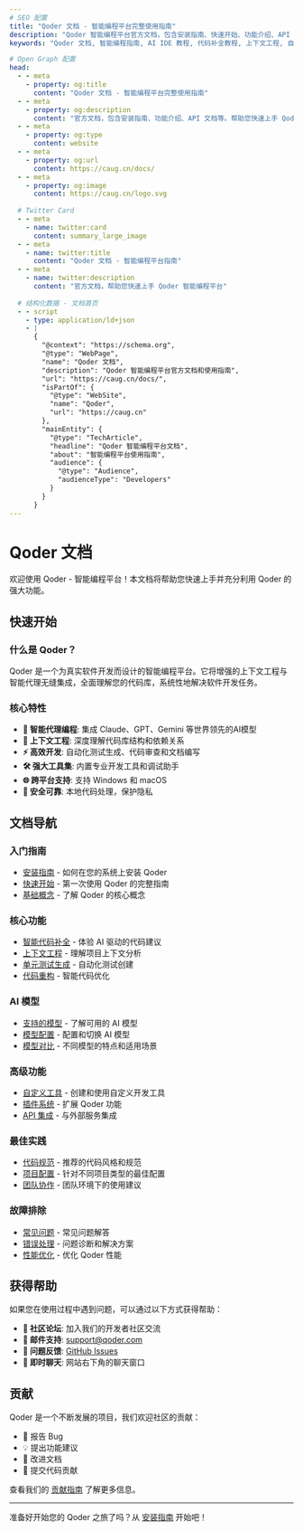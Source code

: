 ```yaml
---
# SEO 配置
title: "Qoder 文档 - 智能编程平台完整使用指南"
description: "Qoder 智能编程平台官方文档，包含安装指南、快速开始、功能介绍、API 文档等。帮助您快速上手并充分利用 AI 代码补全、上下文工程、自动测试生成等强大功能。"
keywords: "Qoder 文档, 智能编程指南, AI IDE 教程, 代码补全教程, 上下文工程, 自动测试, 安装指南, 快速开始, API 文档, 最佳实践, 问题解答"

# Open Graph 配置
head:
  - - meta
    - property: og:title
      content: "Qoder 文档 - 智能编程平台完整使用指南"
  - - meta
    - property: og:description
      content: "官方文档，包含安装指南、功能介绍、API 文档等。帮助您快速上手 Qoder。"
  - - meta
    - property: og:type
      content: website
  - - meta
    - property: og:url
      content: https://caug.cn/docs/
  - - meta
    - property: og:image
      content: https://caug.cn/logo.svg
  
  # Twitter Card
  - - meta
    - name: twitter:card
      content: summary_large_image
  - - meta
    - name: twitter:title
      content: "Qoder 文档 - 智能编程平台指南"
  - - meta
    - name: twitter:description
      content: "官方文档，帮助您快速上手 Qoder 智能编程平台"
  
  # 结构化数据 - 文档首页
  - - script
    - type: application/ld+json
    - |
      {
        "@context": "https://schema.org",
        "@type": "WebPage",
        "name": "Qoder 文档",
        "description": "Qoder 智能编程平台官方文档和使用指南",
        "url": "https://caug.cn/docs/",
        "isPartOf": {
          "@type": "WebSite",
          "name": "Qoder",
          "url": "https://caug.cn"
        },
        "mainEntity": {
          "@type": "TechArticle",
          "headline": "Qoder 智能编程平台文档",
          "about": "智能编程平台使用指南",
          "audience": {
            "@type": "Audience",
            "audienceType": "Developers"
          }
        }
      }
---
```


# Qoder 文档

欢迎使用 Qoder - 智能编程平台！本文档将帮助您快速上手并充分利用 Qoder 的强大功能。

## 快速开始

### 什么是 Qoder？

Qoder 是一个为真实软件开发而设计的智能编程平台。它将增强的上下文工程与智能代理无缝集成，全面理解您的代码库，系统性地解决软件开发任务。

### 核心特性

- **🤖 智能代理编程**: 集成 Claude、GPT、Gemini 等世界领先的AI模型
- **🧠 上下文工程**: 深度理解代码库结构和依赖关系
- **⚡ 高效开发**: 自动化测试生成、代码审查和文档编写
- **🛠️ 强大工具集**: 内置专业开发工具和调试助手
- **🌐 跨平台支持**: 支持 Windows 和 macOS
- **🔐 安全可靠**: 本地代码处理，保护隐私

## 文档导航

### 入门指南
- [安装指南](./installation) - 如何在您的系统上安装 Qoder
- [快速开始](./getting-started) - 第一次使用 Qoder 的完整指南
- [基础概念](./concepts) - 了解 Qoder 的核心概念

### 核心功能
- [智能代码补全](./code-completion) - 体验 AI 驱动的代码建议
- [上下文工程](./context-engineering) - 理解项目上下文分析
- [单元测试生成](./test-generation) - 自动化测试创建
- [代码重构](./refactoring) - 智能代码优化

### AI 模型
- [支持的模型](./supported-models) - 了解可用的 AI 模型
- [模型配置](./model-configuration) - 配置和切换 AI 模型
- [模型对比](./model-comparison) - 不同模型的特点和适用场景

### 高级功能
- [自定义工具](./custom-tools) - 创建和使用自定义开发工具
- [插件系统](./plugins) - 扩展 Qoder 功能
- [API 集成](./api-integration) - 与外部服务集成

### 最佳实践
- [代码规范](./coding-standards) - 推荐的代码风格和规范
- [项目配置](./project-setup) - 针对不同项目类型的最佳配置
- [团队协作](./team-collaboration) - 团队环境下的使用建议

### 故障排除
- [常见问题](./faq) - 常见问题解答
- [错误处理](./troubleshooting) - 问题诊断和解决方案
- [性能优化](./performance) - 优化 Qoder 性能

## 获得帮助

如果您在使用过程中遇到问题，可以通过以下方式获得帮助：

- **💬 社区论坛**: 加入我们的开发者社区交流
- **📧 邮件支持**: support@qoder.com
- **🐛 问题反馈**: [GitHub Issues](https://github.com/shingle666/qoder/issues)
- **📱 即时聊天**: 网站右下角的聊天窗口

## 贡献

Qoder 是一个不断发展的项目，我们欢迎社区的贡献：

- 🐛 报告 Bug
- 💡 提出功能建议  
- 📝 改进文档
- 🔧 提交代码贡献

查看我们的 [贡献指南](./contributing) 了解更多信息。

---

准备好开始您的 Qoder 之旅了吗？从 [安装指南](./installation) 开始吧！